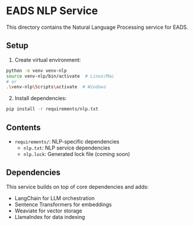 # EADS NLP Service

This directory contains the Natural Language Processing service for EADS.

## Setup

1. Create virtual environment:
```bash
python -m venv venv-nlp
source venv-nlp/bin/activate  # Linux/Mac
# or
.\venv-nlp\Scripts\activate  # Windows
```

2. Install dependencies:
```bash
pip install -r requirements/nlp.txt
```

## Contents

- `requirements/`: NLP-specific dependencies
  - `nlp.txt`: NLP service dependencies
  - `nlp.lock`: Generated lock file (coming soon)

## Dependencies

This service builds on top of core dependencies and adds:
- LangChain for LLM orchestration
- Sentence Transformers for embeddings
- Weaviate for vector storage
- LlamaIndex for data indexing
